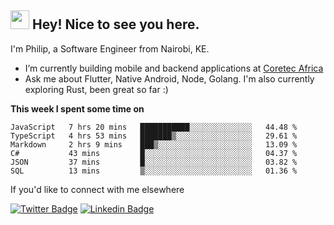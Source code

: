 <h2><img src="https://slackmojis.com/emojis/3643-cool-doge/download" width="30"/> Hey! Nice to see you here.</h2>

<p>I'm Philip, a Software Engineer from Nairobi, KE. 

- I’m currently building mobile and backend applications at [Coretec Africa](https://coretecafrica.com/)</br>
- Ask me about Flutter, Native Android, Node, Golang. I'm also currently exploring Rust, been great so far :)</p>

**This week I spent some time on**
<!--START_SECTION:waka-->

```text
JavaScript   7 hrs 20 mins   ███████████░░░░░░░░░░░░░░   44.48 %
TypeScript   4 hrs 53 mins   ███████▒░░░░░░░░░░░░░░░░░   29.61 %
Markdown     2 hrs 9 mins    ███▒░░░░░░░░░░░░░░░░░░░░░   13.09 %
C#           43 mins         █░░░░░░░░░░░░░░░░░░░░░░░░   04.37 %
JSON         37 mins         █░░░░░░░░░░░░░░░░░░░░░░░░   03.82 %
SQL          13 mins         ▒░░░░░░░░░░░░░░░░░░░░░░░░   01.36 %
```

<!--END_SECTION:waka-->

If you'd like to connect with me elsewhere

[![Twitter Badge](https://img.shields.io/badge/-Twitter-1ca0f1?style=flat-square&labelColor=1ca0f1&logo=twitter&logoColor=white&link=https://twitter.com/_diogorodrigues)](https://twitter.com/kimathiphil)  [![Linkedin Badge](https://img.shields.io/badge/-LinkedIn-blue?style=flat-square&logo=Linkedin&logoColor=white&link=https://www.linkedin.com/in/philip-kimathi-2604a9114/)](https://www.linkedin.com/in/philip-kimathi-2604a9114/)
